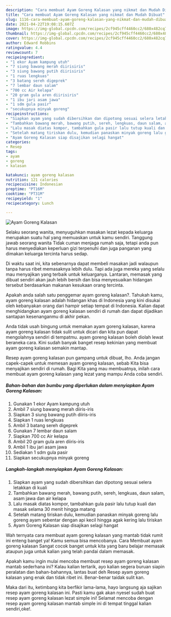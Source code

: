 ```yaml
---
description: "Cara membuat Ayam Goreng Kalasan yang nikmat dan Mudah Dibuat"
title: "Cara membuat Ayam Goreng Kalasan yang nikmat dan Mudah Dibuat"
slug: 1116-cara-membuat-ayam-goreng-kalasan-yang-nikmat-dan-mudah-dibuat
date: 2021-04-22T19:08:15.607Z
image: https://img-global.cpcdn.com/recipes/2cf945cff4460cc2/680x482cq70/ayam-goreng-kalasan-foto-resep-utama.jpg
thumbnail: https://img-global.cpcdn.com/recipes/2cf945cff4460cc2/680x482cq70/ayam-goreng-kalasan-foto-resep-utama.jpg
cover: https://img-global.cpcdn.com/recipes/2cf945cff4460cc2/680x482cq70/ayam-goreng-kalasan-foto-resep-utama.jpg
author: Edward Robbins
ratingvalue: 4.4
reviewcount: 7
recipeingredient:
- "1 ekor Ayam kampung utuh"
- "7 siung bawang merah diirisiris"
- "3 siung bawang putih diirisiris"
- "1 ruas lengkuas"
- "3 batang sereh digeprek"
- "7 lembar daun salam"
- "700 cc Air kelapa"
- "20 gram gula aren diirisiris"
- "1 ibu jari asam jawa"
- "1 sdm gula pasir"
- "secukupnya minyak goreng"
recipeinstructions:
- "Siapkan ayam yang sudah dibersihkan dan dipotong sesuai selera letakkan di kuali"
- "Tambahkan bawang merah, bawang putih, sereh, lengkuas, daun salam, asam jawa dan air kelapa"
- "Lalu masak diatas kompor, tambahkan gula pasir lalu tutup kuali dan masak selama 30 menit hingga matang"
- "Setelah matang tiriskan dulu, kemudian panaskan minyak goreng lalu goreng ayam sebentar dengan api kecil hingga agak kering lalu tiriskan"
- "Ayam Goreng Kalasan siap disajikan selagi hangat"
categories:
- Resep
tags:
- ayam
- goreng
- kalasan

katakunci: ayam goreng kalasan 
nutrition: 121 calories
recipecuisine: Indonesian
preptime: "PT16M"
cooktime: "PT31M"
recipeyield: "1"
recipecategory: Lunch

---
```



![Ayam Goreng Kalasan](https://img-global.cpcdn.com/recipes/2cf945cff4460cc2/680x482cq70/ayam-goreng-kalasan-foto-resep-utama.jpg)

Selaku seorang wanita, menyuguhkan masakan lezat kepada keluarga merupakan suatu hal yang memuaskan untuk kamu sendiri. Tanggung jawab seorang  wanita Tidak cuman menjaga rumah saja, tetapi anda pun harus menyediakan keperluan gizi terpenuhi dan juga panganan yang dimakan keluarga tercinta harus sedap.

Di waktu  saat ini, kita sebenarnya dapat membeli masakan jadi walaupun tanpa harus ribet memasaknya lebih dulu. Tapi ada juga mereka yang selalu mau menyajikan yang terbaik untuk keluarganya. Lantaran, memasak yang dibuat sendiri akan jauh lebih bersih dan bisa menyesuaikan hidangan tersebut berdasarkan makanan kesukaan orang tercinta. 



Apakah anda salah satu penggemar ayam goreng kalasan?. Tahukah kamu, ayam goreng kalasan adalah hidangan khas di Indonesia yang kini disukai oleh kebanyakan orang dari hampir setiap tempat di Indonesia. Kalian dapat menghidangkan ayam goreng kalasan sendiri di rumah dan dapat dijadikan santapan kesenanganmu di akhir pekan.

Anda tidak usah bingung untuk memakan ayam goreng kalasan, karena ayam goreng kalasan tidak sulit untuk dicari dan kita pun dapat mengolahnya sendiri di tempatmu. ayam goreng kalasan boleh diolah lewat beraneka cara. Kini sudah banyak banget resep kekinian yang membuat ayam goreng kalasan semakin mantap.

Resep ayam goreng kalasan pun gampang untuk dibuat, lho. Anda jangan capek-capek untuk memesan ayam goreng kalasan, sebab Kita bisa menyajikan sendiri di rumah. Bagi Kita yang mau membuatnya, inilah cara membuat ayam goreng kalasan yang lezat yang mampu Anda coba sendiri.

<!--inarticleads1-->

##### Bahan-bahan dan bumbu yang diperlukan dalam menyiapkan Ayam Goreng Kalasan:

1. Gunakan 1 ekor Ayam kampung utuh
1. Ambil 7 siung bawang merah diiris-iris
1. Siapkan 3 siung bawang putih diiris-iris
1. Siapkan 1 ruas lengkuas
1. Ambil 3 batang sereh digeprek
1. Gunakan 7 lembar daun salam
1. Siapkan 700 cc Air kelapa
1. Ambil 20 gram gula aren diiris-iris
1. Ambil 1 ibu jari asam jawa
1. Sediakan 1 sdm gula pasir
1. Siapkan secukupnya minyak goreng




<!--inarticleads2-->

##### Langkah-langkah menyiapkan Ayam Goreng Kalasan:

1. Siapkan ayam yang sudah dibersihkan dan dipotong sesuai selera letakkan di kuali
1. Tambahkan bawang merah, bawang putih, sereh, lengkuas, daun salam, asam jawa dan air kelapa
1. Lalu masak diatas kompor, tambahkan gula pasir lalu tutup kuali dan masak selama 30 menit hingga matang
1. Setelah matang tiriskan dulu, kemudian panaskan minyak goreng lalu goreng ayam sebentar dengan api kecil hingga agak kering lalu tiriskan
1. Ayam Goreng Kalasan siap disajikan selagi hangat




Wah ternyata cara membuat ayam goreng kalasan yang mantab tidak rumit ini enteng banget ya! Kamu semua bisa mencobanya. Cara Membuat ayam goreng kalasan Sangat cocok banget untuk kita yang baru belajar memasak ataupun juga untuk kalian yang telah pandai dalam memasak.

Apakah kamu ingin mulai mencoba membuat resep ayam goreng kalasan mantab sederhana ini? Kalau kalian tertarik, ayo kalian segera buruan siapin peralatan dan bahan-bahannya, lantas buat deh Resep ayam goreng kalasan yang enak dan tidak ribet ini. Benar-benar taidak sulit kan. 

Maka dari itu, ketimbang kita berfikir lama-lama, hayo langsung aja sajikan resep ayam goreng kalasan ini. Pasti kamu gak akan nyesel sudah buat resep ayam goreng kalasan lezat simple ini! Selamat mencoba dengan resep ayam goreng kalasan mantab simple ini di tempat tinggal kalian sendiri,oke!.

